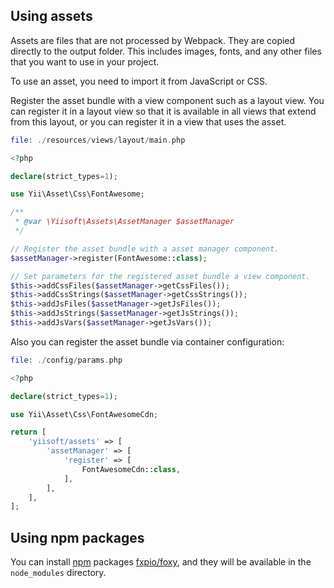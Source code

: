 ## Using assets

Assets are files that are not processed by Webpack. They are copied directly to the output folder. This includes images,
fonts, and any other files that you want to use in your project.

To use an asset, you need to import it from JavaScript or CSS.

Register the asset bundle with a view component such as a layout view. You can register it in a layout view so that it
is available in all views that extend from this layout, or you can register it in a view that uses the asset.

```php
file: ./resources/views/layout/main.php

<?php

declare(strict_types=1);

use Yii\Asset\Css\FontAwesome;

/**
 * @var \Yiisoft\Assets\AssetManager $assetManager
 */

// Register the asset bundle with a asset manager component.
$assetManager->register(FontAwesome::class);

// Set parameters for the registered asset bundle a view component.
$this->addCssFiles($assetManager->getCssFiles());
$this->addCssStrings($assetManager->getCssStrings());
$this->addJsFiles($assetManager->getJsFiles());
$this->addJsStrings($assetManager->getJsStrings());
$this->addJsVars($assetManager->getJsVars());
```

Also you can register the asset bundle via container configuration:

```php
file: ./config/params.php

<?php

declare(strict_types=1);

use Yii\Asset\Css\FontAwesomeCdn;

return [
    'yiisoft/assets' => [
        'assetManager' => [
            'register' => [
                FontAwesomeCdn::class,
            ],
        ],
    ],
];
```

## Using npm packages

You can install [npm](https://www.npmjs.com/) packages [fxpio/foxy](https://github.com/fxpio/foxy), and they will be
available in the `node_modules` directory.

